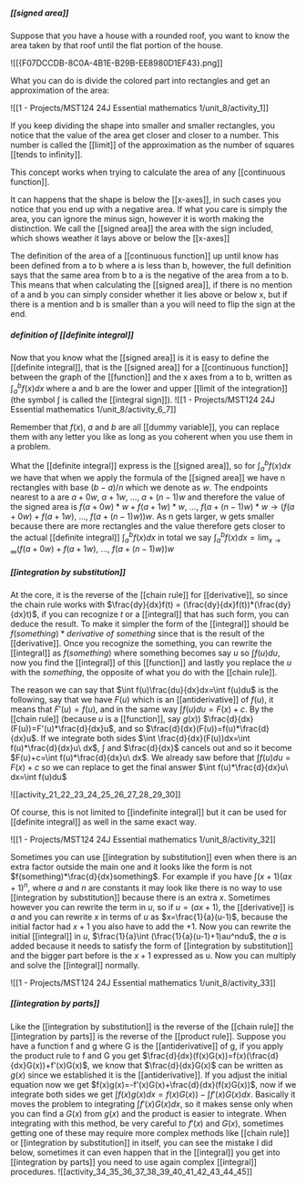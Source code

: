 
##### [[signed area]]

Suppose that you have a house with a rounded roof, you want to know the area taken by that roof until the flat portion of the house.

![[{F07DCCDB-8C0A-4B1E-B29B-EE8980D1EF43}.png]]

What you can do is divide the colored part into rectangles and get an approximation of the area:

![[1 - Projects/MST124 24J Essential mathematics 1/unit_8/activity_1]]

If you keep dividing the shape into smaller and smaller rectangles, you notice that the value of the area get closer and closer to a number. This number is called the [[limit]] of the approximation as the number of squares [[tends to infinity]].

This concept works when trying to calculate the area of any [[continuous function]].

It can happens that the shape is below the [[x-axes]], in such cases you notice that you end up with a negative area. If what you care is simply the area, you can ignore the minus sign, however it is worth making the distinction.
We call the [[signed area]] the area with the sign included, which shows weather it lays above or below the [[x-axes]]

The definition of the area of a [[continuous function]] up until know has been defined from a to b where a is less than b, however, the full definition says that the same area from b to a is the negative of the area from a to b.
This means that when calculating the [[signed area]], if there is no mention of a and b you can simply consider whether it lies above or below x, but if there is a mention and b is smaller than a you will need to flip the sign at the end.

##### definition of [[definite integral]]

Now that you know what the [[signed area]] is it is easy to define the [[definite integral]], that is the [[signed area]] for a [[continuous function]] between the graph of the [[function]] and the x axes from a to b, written as $\int_{a}^{b} f(x)dx$ where a and b are the lower and upper [[limit of the integration]] (the symbol $\int$ is called the [[integral sign]]).
![[1 - Projects/MST124 24J Essential mathematics 1/unit_8/activity_6_7]]

Remember that $f(x),\ a$ and $b$ are all [[dummy variable]], you can replace them with any letter you like as long as you coherent when you use them in a problem.

What the [[definite integral]] express is the [[signed area]], so for $\int_{a}^{b}f(x)dx$ we have that when we apply the formula of the [[signed area]] we have n rectangles with base $(b-a)/n$ which we denote as $w$. The endpoints nearest to a are $a+0w,\ a+1w,\ ...,\ a+(n-1)w$ and therefore the value of the signed area is $f(a+0w)*w+f(a+1w)*w,\ ...,\ f(a+(n-1)w)*w \rightarrow (f(a+0w)+f(a+1w),\ ...,\ f(a+(n-1)w))w$.
As n gets larger, w gets smaller because there are more rectangles and the value therefore gets closer to the actual [[definite integral]] $\int_{a}^{b}f(x)dx$ in total we say $\int_{a}^{b}f(x)dx=\lim_{x\to\infty}(f(a+0w)+f(a+1w),\ ...,\ f(a+(n-1)w))w$

##### [[integration by substitution]]

At the core, it is the reverse of the [[chain rule]] for [[derivative]], so since the chain rule works with $\frac{dy}{dx}f(t) = (\frac{dy}{dx}f(t))*(\frac{dy}{dx}t)$, if you can recognize $t$ or a [[integral]] that has such form, you can deduce the result. To make it simpler the form of the [[integral]] should be $f(something)*derivative\ of\ something$ since that is the result of the [[derivative]].
Once you recognize the something, you can rewrite the [[integral]] as $f(something)$ where something becomes say $u$ so $\int f(u)du$, now you find the [[integral]] of this [[function]] and lastly you replace the $u$ with the $something$, the opposite of what you do with the [[chain rule]].

The reason we can say that $\int f(u)\frac{du}{dx}dx=\int f(u)du$ is the following, say that we have $F(u)$ which is an [[antiderivative]] of $f(u)$, it means that $F'(u)=f(u)$, and in the same way $\int f(u)du=F(x)+c$. By the [[chain rule]] (because $u$ is a [[function]], say $g(x)$) $\frac{d}{dx}(F(u))=F'(u)*\frac{d}{dx}u$, and so $\frac{d}{dx}(F(u))=f(u)*\frac{d}{dx}u$. If we integrate both sides $\int \frac{d}{dx}(F(u))dx=\int f(u)*\frac{d}{dx}u\ dx$, $\int$ and $\frac{d}{dx}$ cancels out and so it become  $F(u)+c=\int f(u)*\frac{d}{dx}u\ dx$. We already saw before that $\int f(u)du=F(x)+c$ so we can replace to get the final answer $\int f(u)*\frac{d}{dx}u\ dx=\int f(u)du$

![[activity_21_22_23_24_25_26_27_28_29_30]]

Of course, this is not limited to [[indefinite integral]] but it can be used for [[definite integral]] as well in the same exact way.

![[1 - Projects/MST124 24J Essential mathematics 1/unit_8/activity_32]]

Sometimes you can use [[integration by substitution]] even when there is an extra factor outside the main one and it looks like the form is not $f(something)*\frac{d}{dx}something$. For example if you have $\int (x+1)(ax+1)^n$, where $a$ and $n$ are constants it may look like there is no way to use [[integration by substitution]] because there is an extra $x$.
Sometimes however you can rewrite the term in $u$, so if $u=(ax+1)$, the [[derivative]] is $a$ and you can rewrite $x$ in terms of $u$ as $x=\frac{1}{a}(u-1)$, because the initial factor had $x+1$ you also have to add the +1. Now you can rewrite the initial [[integral]] in $u$, $\frac{1}{a}\int (\frac{1}{a}(u-1)+1)au^ndu$, the $a$ is added because it needs to satisfy the form of [[integration by substitution]] and the bigger part before is the $x+1$ expressed as u. Now you can multiply and solve the [[integral]] normally.

![[1 - Projects/MST124 24J Essential mathematics 1/unit_8/activity_33]]

##### [[integration by parts]]

Like the [[integration by substitution]] is the reverse of the [[chain rule]] the [[integration by parts]] is the reverse of the [[product rule]].
Suppose you have a function f and g where G is the [[antiderivative]] of g, if you apply the product rule to f and G you get $\frac{d}{dx}(f(x)G(x))=f(x)(\frac{d}{dx}G(x))+f'(x)G(x)$, we know that $\frac{d}{dx}G(x)$ can be written as $g(x)$ since we established it is the [[antiderivative]].
If you adjust the initial equation now we get $f(x)g(x)=-f'(x)G(x)+\frac{d}{dx}(f(x)G(x))$, now if we integrate both sides we get  $\int f(x)g(x)dx=f(x)G(x))-\int f'(x)G(x)dx$.
Basically it moves the problem to integrating $\int f'(x)G(x)dx$, so it makes sense only when you can find a $G(x)$ from $g(x)$ and the product is easier to integrate.
When integrating with this method, be very careful to $f'(x)$ and $G(x)$, sometimes getting one of these may require more complex methods like [[chain rule]] or [[integration by substitution]] in itself, you can see the mistake I did below, sometimes it can even happen that in the [[integral]] you get into [[integration by parts]] you need to use again complex [[integral]] procedures.
![[activity_34_35_36_37_38_39_40_41_42_43_44_45]]

